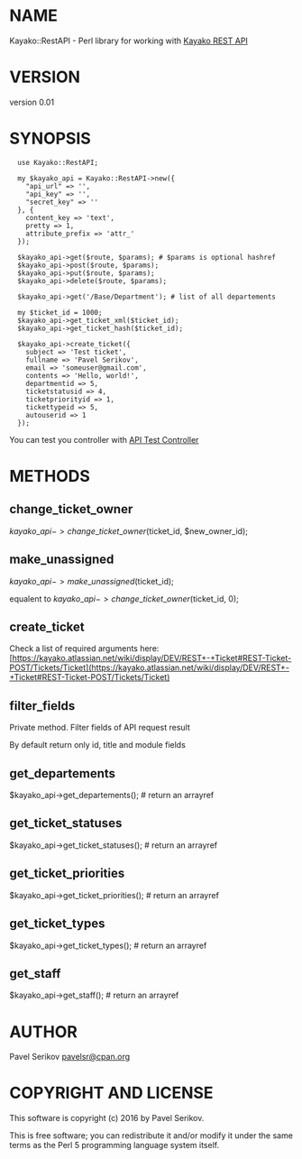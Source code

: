 # NAME

Kayako::RestAPI - Perl library for working with [Kayako REST API](https://kayako.atlassian.net/wiki/display/DEV/Kayako+REST+API)

# VERSION

version 0.01

# SYNOPSIS

      use Kayako::RestAPI;

      my $kayako_api = Kayako::RestAPI->new({ 
        "api_url" => '',
        "api_key" => '',
        "secret_key" => ''
      }, { 
        content_key => 'text', 
        pretty => 1, 
        attribute_prefix => 'attr_' 
      });

      $kayako_api->get($route, $params); # $params is optional hashref
      $kayako_api->post($route, $params);
      $kayako_api->put($route, $params);
      $kayako_api->delete($route, $params);

      $kayako_api->get('/Base/Department'); # list of all departements
    
      my $ticket_id = 1000;
      $kayako_api->get_ticket_xml($ticket_id);
      $kayako_api->get_ticket_hash($ticket_id);

      $kayako_api->create_ticket({
        subject => 'Test ticket',
        fullname => 'Pavel Serikov',
        email => 'someuser@gmail.com',
        contents => 'Hello, world!',
        departmentid => 5,
        ticketstatusid => 4,
        ticketpriorityid => 1,
        tickettypeid => 5,
        autouserid => 1
      });

You can test you controller with [API Test Controller](https://kayako.atlassian.net/wiki/display/DEV/API+Test+Controller)

# METHODS

## change\_ticket\_owner

$kayako\_api->change\_ticket\_owner($ticket\_id, $new\_owner\_id);

## make\_unassigned

$kayako\_api->make\_unassigned($ticket\_id);

equalent to $kayako\_api->change\_ticket\_owner($ticket\_id, 0);

## create\_ticket

Check a list of required arguments here: [https://kayako.atlassian.net/wiki/display/DEV/REST+-+Ticket#REST-Ticket-POST/Tickets/Ticket](https://kayako.atlassian.net/wiki/display/DEV/REST+-+Ticket#REST-Ticket-POST/Tickets/Ticket)

## filter\_fields

Private method. Filter fields of API request result

By default return only id, title and module fields

## get\_departements

$kayako\_api->get\_departements(); # return an arrayref

## get\_ticket\_statuses

$kayako\_api->get\_ticket\_statuses(); # return an arrayref

## get\_ticket\_priorities

$kayako\_api->get\_ticket\_priorities(); # return an arrayref

## get\_ticket\_types

$kayako\_api->get\_ticket\_types(); # return an arrayref

## get\_staff

$kayako\_api->get\_staff(); # return an arrayref

# AUTHOR

Pavel Serikov <pavelsr@cpan.org>

# COPYRIGHT AND LICENSE

This software is copyright (c) 2016 by Pavel Serikov.

This is free software; you can redistribute it and/or modify it under
the same terms as the Perl 5 programming language system itself.
